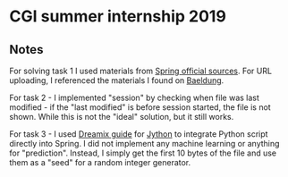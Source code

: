# CGI summer internship 2019

## Notes

For solving task 1 I used materials from [Spring official sources](https://spring.io/guides/gs/uploading-files/).
For URL uploading, I referenced the materials I found on [Baeldung](https://www.baeldung.com/java-download-file).

For task 2 - I implemented "session" by checking when file was last modified - if the "last modified" is before session started,
the file is not shown. While this is not the "ideal" solution, but it still works.

For task 3 - I used [Dreamix guide](https://dreamix.eu/blog/java/how-to-use-jython-with-spring-boot-2) for [Jython](https://www.jython.org/)
to integrate Python script directly into Spring. I did not implement any machine learning or anything for "prediction". Instead,
I simply get the first 10 bytes of the file and use them as a "seed" for a random integer generator.
